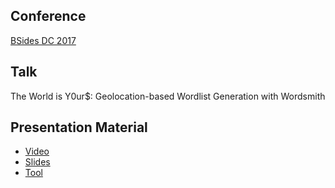 ## Conference
[BSides DC 2017](https://www.bsidesdc.org)

## Talk
The World is Y0ur$: Geolocation-based Wordlist Generation with Wordsmith

## Presentation Material
- [Video](https://youtu.be/lKaiJUWiq3c)
- [Slides](https://www.slideshare.net/SanjivKawa/the-world-is-y0ur-geolocationbased-wordlist-generation-with-wordsmith-80562011)
- [Tool](https://github.com/skahwah/wordsmith)

